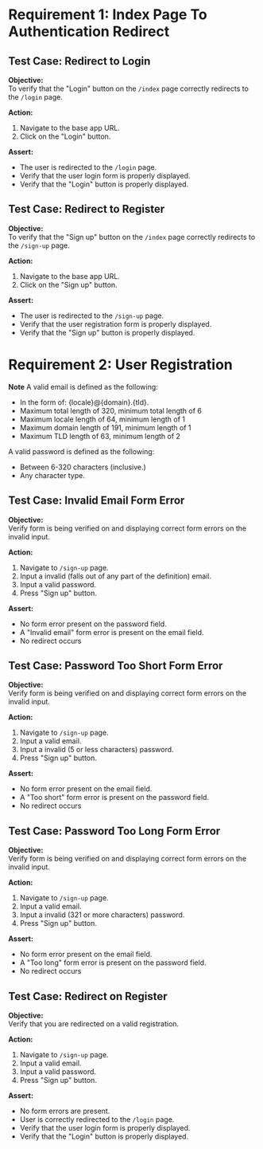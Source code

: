 # Requirement 1: Index Page To Authentication Redirect

## Test Case: Redirect to Login

**Objective:**  
To verify that the "Login" button on the `/index` page correctly redirects to the `/login` page.

**Action:**

1. Navigate to the base app URL.
2. Click on the "Login" button.

**Assert:**

- The user is redirected to the `/login` page.
- Verify that the user login form is properly displayed.
- Verify that the "Login" button is properly displayed.

## Test Case: Redirect to Register

**Objective:**  
To verify that the "Sign up" button on the `/index` page correctly redirects to the `/sign-up` page.

**Action:**

1. Navigate to the base app URL.
2. Click on the "Sign up" button.

**Assert:**

- The user is redirected to the `/sign-up` page.
- Verify that the user registration form is properly displayed.
- Verify that the "Sign up" button is properly displayed.

# Requirement 2: User Registration

**Note**
A valid email is defined as the following:

- In the form of: {locale}@{domain}.{tld}.
- Maximum total length of 320, minimum total length of 6
- Maximum locale length of 64, minimum length of 1
- Maximum domain length of 191, minimum length of 1
- Maximum TLD length of 63, minimum length of 2

A valid password is defined as the following:

- Between 6-320 characters (inclusive.)
- Any character type.

## Test Case: Invalid Email Form Error

**Objective:**  
Verify form is being verified on and displaying correct form errors on the invalid input.

**Action:**

1. Navigate to `/sign-up` page.
2. Input a invalid (falls out of any part of the definition) email.
3. Input a valid password.
4. Press "Sign up" button.

**Assert:**

- No form error present on the password field.
- A "Invalid email" form error is present on the email field.
- No redirect occurs

## Test Case: Password Too Short Form Error

**Objective:**  
Verify form is being verified on and displaying correct form errors on the invalid input.

**Action:**

1. Navigate to `/sign-up` page.
2. Input a valid email.
3. Input a invalid (5 or less characters) password.
4. Press "Sign up" button.

**Assert:**

- No form error present on the email field.
- A "Too short" form error is present on the password field.
- No redirect occurs

## Test Case: Password Too Long Form Error

**Objective:**  
Verify form is being verified on and displaying correct form errors on the invalid input.

**Action:**

1. Navigate to `/sign-up` page.
2. Input a valid email.
3. Input a invalid (321 or more characters) password.
4. Press "Sign up" button.

**Assert:**

- No form error present on the email field.
- A "Too long" form error is present on the password field.
- No redirect occurs

## Test Case: Redirect on Register

**Objective:**  
Verify that you are redirected on a valid registration.

**Action:**

1. Navigate to `/sign-up` page.
2. Input a valid email.
3. Input a valid password.
4. Press "Sign up" button.

**Assert:**

- No form errors are present.
- User is correctly redirected to the `/login` page.
- Verify that the user login form is properly displayed.
- Verify that the "Login" button is properly displayed.
